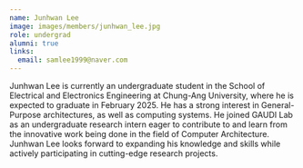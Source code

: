 ```yaml
---
name: Junhwan Lee
image: images/members/junhwan_lee.jpg
role: undergrad
alumni: true
links:
  email: samlee1999@naver.com
---
```


Junhwan Lee is currently an undergraduate student in the School of Electrical and Electronics Engineering at Chung-Ang University, where he is expected to graduate in February 2025. He has a strong interest in General-Purpose architectures, as well as computing systems. He joined GAUDI Lab as an undergraduate research intern eager to contribute to and learn from the innovative work being done in the field of Computer Architecture. Junhwan Lee looks forward to expanding his knowledge and skills while actively participating in cutting-edge research projects.
